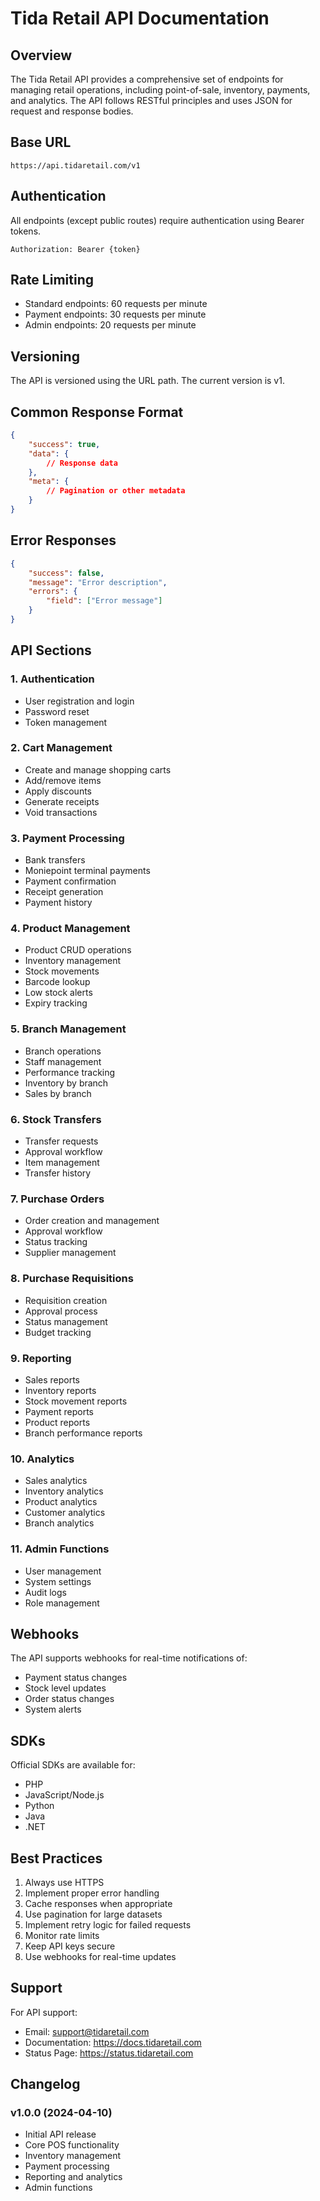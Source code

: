 # Tida Retail API Documentation

## Overview
The Tida Retail API provides a comprehensive set of endpoints for managing retail operations, including point-of-sale, inventory, payments, and analytics. The API follows RESTful principles and uses JSON for request and response bodies.

## Base URL
```
https://api.tidaretail.com/v1
```

## Authentication
All endpoints (except public routes) require authentication using Bearer tokens.

```http
Authorization: Bearer {token}
```

## Rate Limiting
- Standard endpoints: 60 requests per minute
- Payment endpoints: 30 requests per minute
- Admin endpoints: 20 requests per minute

## Versioning
The API is versioned using the URL path. The current version is v1.

## Common Response Format
```json
{
    "success": true,
    "data": {
        // Response data
    },
    "meta": {
        // Pagination or other metadata
    }
}
```

## Error Responses
```json
{
    "success": false,
    "message": "Error description",
    "errors": {
        "field": ["Error message"]
    }
}
```

## API Sections

### 1. Authentication
- User registration and login
- Password reset
- Token management

### 2. Cart Management
- Create and manage shopping carts
- Add/remove items
- Apply discounts
- Generate receipts
- Void transactions

### 3. Payment Processing
- Bank transfers
- Moniepoint terminal payments
- Payment confirmation
- Receipt generation
- Payment history

### 4. Product Management
- Product CRUD operations
- Inventory management
- Stock movements
- Barcode lookup
- Low stock alerts
- Expiry tracking

### 5. Branch Management
- Branch operations
- Staff management
- Performance tracking
- Inventory by branch
- Sales by branch

### 6. Stock Transfers
- Transfer requests
- Approval workflow
- Item management
- Transfer history

### 7. Purchase Orders
- Order creation and management
- Approval workflow
- Status tracking
- Supplier management

### 8. Purchase Requisitions
- Requisition creation
- Approval process
- Status management
- Budget tracking

### 9. Reporting
- Sales reports
- Inventory reports
- Stock movement reports
- Payment reports
- Product reports
- Branch performance reports

### 10. Analytics
- Sales analytics
- Inventory analytics
- Product analytics
- Customer analytics
- Branch analytics

### 11. Admin Functions
- User management
- System settings
- Audit logs
- Role management

## Webhooks
The API supports webhooks for real-time notifications of:
- Payment status changes
- Stock level updates
- Order status changes
- System alerts

## SDKs
Official SDKs are available for:
- PHP
- JavaScript/Node.js
- Python
- Java
- .NET

## Best Practices
1. Always use HTTPS
2. Implement proper error handling
3. Cache responses when appropriate
4. Use pagination for large datasets
5. Implement retry logic for failed requests
6. Monitor rate limits
7. Keep API keys secure
8. Use webhooks for real-time updates

## Support
For API support:
- Email: support@tidaretail.com
- Documentation: https://docs.tidaretail.com
- Status Page: https://status.tidaretail.com

## Changelog
### v1.0.0 (2024-04-10)
- Initial API release
- Core POS functionality
- Inventory management
- Payment processing
- Reporting and analytics
- Admin functions 